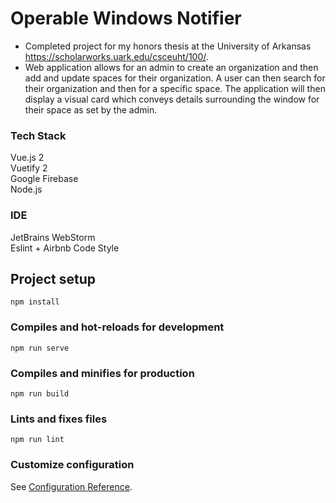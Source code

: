 # Operable Windows Notifier
* Completed project for my honors thesis at the University of Arkansas https://scholarworks.uark.edu/csceuht/100/.
* Web application allows for an admin to create an organization and then add and update spaces for their organization. A user can then search for their organization and then for a specific space. The application will then display a visual card which conveys details surrounding the window for their space as set by the admin. 


### Tech Stack
Vue.js 2 \
Vuetify 2 \
Google Firebase \
Node.js

### IDE
JetBrains WebStorm \
Eslint + Airbnb Code Style

## Project setup
```
npm install
```

### Compiles and hot-reloads for development
```
npm run serve
```

### Compiles and minifies for production
```
npm run build
```

### Lints and fixes files
```
npm run lint
```

### Customize configuration
See [Configuration Reference](https://cli.vuejs.org/config/).
